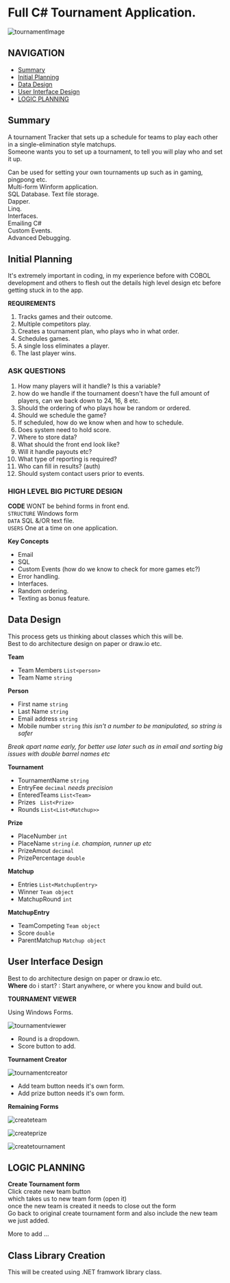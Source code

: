 # Full C# Tournament Application.   
  

![tournamentImage](https://cdn.vox-cdn.com/thumbor/gYycEEBQahKMcA2CeglZbYjtw54=/1400x0/filters:no_upscale()/cdn.vox-cdn.com/uploads/chorus_asset/file/11519241/bracket_board.jpg)  
  
## NAVIGATION 
- [Summary](#Summary)
- [Initial Planning](#Initial-Planning)
- [Data Design](#Data-Design)
- [User Interface Design ](#User-Interface-Design)
- [LOGIC PLANNING](#LOGIC-PLANNING)
    
  

## Summary 
  
A tournament Tracker that sets up a schedule for teams to play each other in a single-elimination style matchups.   
Someone wants you to set up a tournament, to tell you will play who and set it up.  
  
Can be used for setting your own tournaments up such as in gaming, pingpong etc.   
Multi-form Winform application.  
SQL Database. 
Text file storage.  
Dapper.  
Linq.  
Interfaces.   
Emailing C#  
Custom Events.  
Advanced Debugging.  
  
## Initial Planning
  
It's extremely important in coding, in my experience before with COBOL development and others to flesh out the details high level design etc before getting stuck in to the app.   

**REQUIREMENTS** 
  
1. Tracks games and their outcome.  
2. Multiple competitors play.  
3. Creates a tournament plan, who plays who in what order.   
4. Schedules games.  
5. A single loss eliminates a player.  
6. The last player wins.  
  
### ASK QUESTIONS  
  
1. How many players will it handle? Is this a variable?  
2. how do we handle if the tournament doesn't have the full amount of players, can we back down to 24, 16, 8 etc.  
3. Should the ordering of who plays how be random or ordered.  
4. Should we schedule the game?   
5. If scheduled, how do we know when and how to schedule.  
6. Does system need to hold score.  
7. Where to store data?   
8. What should the front end look like?  
9. Will it handle payouts etc? 
10. What type of reporting is required?   
11. Who can fill in results? (auth)
12. Should system contact users prior to events.     

### HIGH LEVEL BIG PICTURE DESIGN  
  
**CODE** WONT be behind forms in front end.  
`STRUCTURE` Windows form   
`DATA` SQL &/OR text file.    
`USERS` One at a time on one application.    

**Key Concepts**   
  
- Email  
- SQL  
- Custom Events (how do we know to check for more games etc?)  
- Error handling.  
- Interfaces.  
- Random ordering.   
- Texting as bonus feature.  
  
## Data Design
  
 This process gets us thinking about classes which this will be.   
 Best to do architecture design on paper or draw.io etc.    
  
**Team**   
  
- Team Members `List<person>`
- Team Name `string`  
  

**Person**  
  
- First name `string`  
- Last Name `string`    
- Email address `string`  
- Mobile number  `string`  *this isn't a number to be manipulated, so string is safer*   
   
*Break apart name early, for better use later such as in email and sorting big issues with double barrel names etc*  
   
   
**Tournament**   
  
- TournamentName `string`  
- EntryFee `decimal` *needs precision*  
- EnteredTeams `List<Team>`    
- Prizes  ` List<Prize>`   
- Rounds `List<List<Matchup>>`  
  
**Prize**  
  
- PlaceNumber `int`  
- PlaceName  `string`  *i.e. champion, runner up etc*  
- PrizeAmout `decimal`  
- PrizePercentage  `double`   
  
**Matchup**  
  
- Entries `List<MatchupEentry>`  
- Winner `Team object`  
- MatchupRound `int`  
  
**MatchupEntry**  
  
- TeamCompeting  `Team object`  
- Score `double`  
- ParentMatchup `Matchup object`    
  
## User Interface Design
    
 Best to do architecture design on paper or draw.io etc.    
 **Where** do i start? : Start anywhere, or where you know and build out.    

**TOURNAMENT VIEWER**  
    
Using Windows Forms.   

![tournamentviewer](image/tournamentviewer.png)  
  
 - Round is a dropdown.  
 - Score button to add. 
   

**Tournament Creator** 
  
![tournamentcreator](image/tournamentcreator.png)   
  
- Add team button needs it's own form.  
- Add prize button needs it's own form.  
  
**Remaining Forms**    

![createteam](image/createteam.png) 
  
![createprize](image/prize.png)
  
![createtournament](image/createtournament.png)


## LOGIC PLANNING
  
**Create Tournament form**  
Click create new team button  
which takes us to new team form (open it)  
once the new team is created it needs to close out the form  
Go back to original create tournament form and also include the new team we just added.  
  
More to add ... 


## Class Library Creation  
  
This will be created using .NET framwork library class. 